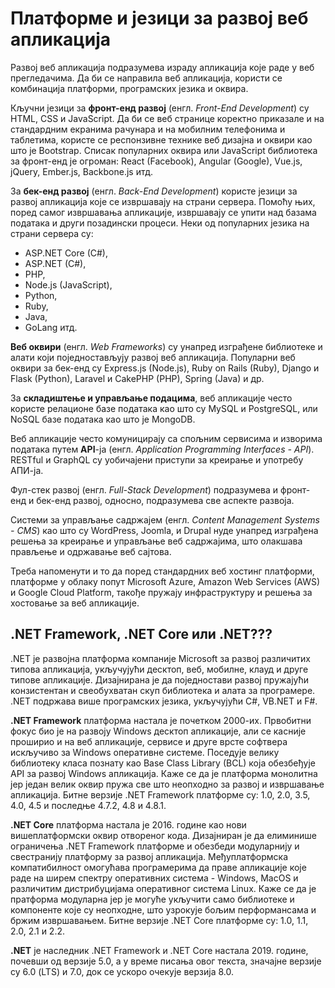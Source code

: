 # Платформе и језици за развој веб апликација

Развој веб апликација подразумева израду апликација које раде у веб
прегледачима. Да би се направила веб апликација, користи се комбинација
платформи, програмских језика и оквира.

Кључни језици за **фронт-енд развој** (енгл. *Front-End Development*) су HTML,
CSS и JavaScript. Да би се веб странице коректно приказале и на стандардним
екранима рачунара и на мобилним телефонима и таблетима, користе се респонзивне
технике веб дизајна и оквири као што је Bootstrap. Списак популарних оквира или
JavaScript библиотека за фронт-енд је огроман: React (Facebook), Angular
(Google), Vue.js, jQuery, Ember.js, Backbone.js итд.

За **бек-енд развој** (енгл. *Back-End Development*) користе језици за развој
апликација које се извршавају на страни сервера. Помоћу њих, поред самог
извршавања апликације, извршавају се упити над базама података и други
позадински процеси. Неки од популарних језика на страни сервера су:

- ASP.NET Core (C#),
- ASP.NET (C#),
- PHP,
- Node.js (JavaScript),
- Python,
- Ruby,
- Java,
- GoLang итд.

**Веб оквири** (енгл. *Web Frameworks*) су унапред изграђене библиотеке и алати
који поједностављују развој веб апликација. Популарни веб оквири за бек-енд су
Express.js (Node.js), Ruby on Rails (Ruby), Django и Flask (Python), Laravel и
CakePHP (PHP), Spring (Java) и др.

За **складиштење и управљање подацима**, веб апликације често користе релационе
базе података као што су MySQL и PostgreSQL, или NoSQL базе података као што је
MongoDB.

Веб апликације често комуницирају са спољним сервисима и изворима података
путем **API**-ја (енгл. *Application Programming Interfaces - API*). RESTful и
GraphQL су уобичајени приступи за креирање и употребу АПИ-ја.

Фул-стек развој (енгл. *Full-Stack Development*) подразумева и фронт-енд и
бек-енд развој, односно, подразумева све аспекте развоја.

Системи за управљање садржајем (енгл. *Content Management Systems - CMS*) као
што су  WordPress, Joomla, и Drupal нуде унапред изграђена решења за креирање и
управљање веб садржајима, што олакшава прављење и одржавање веб сајтова.

Треба напоменути и то да поред стандардних веб хостинг платформи, платформе у
облаку попут Microsoft Azure, Amazon Web Services (AWS) и Google Cloud
Platform, такође пружају инфраструктуру и решења за хостовање за веб
апликације.

## .NET Framework, .NET Core или .NET???

.NET је развојна платформа компаније Microsoft за развој различитих типова
апликација, укључујући десктоп, веб, мобилне, клауд и друге типове апликације.
Дизајнирана је да поједностави развој пружајући конзистентан и свеобухватан
скуп библиотека и алата за програмере. .NET подржава више програмских језика,
укључујући C#, VB.NET и F#.

**.NET Framework** платформа настала је почетком 2000-их. Првобитни фокус био
је на развоју Windows десктоп апликације, али се касније проширио и на веб
апликације, сервисе и друге врсте софтвера искључиво за Windows оперативне
системе. Поседује велику библиотеку класа познату као Base Class Library (BCL)
која обезбеђује API за развој Windows апликација. Каже се да је платформа
монолитна јер један велик оквир пружа све што неопходно за развој и извршавање
апликација. Битне верзије .NET Framework платформе су: 1.0, 2.0, 3.5, 4.0, 4.5
и последњe 4.7.2, 4.8 и 4.8.1.

**.NET Core** платформа настала је 2016. године као нови вишеплатформски оквир
отвореног кода. Дизајниран је да елиминише ограничења .NET Framework платформе
и обезбеди модуларнију и свестранију платформу за развој апликација.
Међуплатформска компатибилност омогућава програмерима да праве апликације које
раде на ширем спектру оперативних система - Windows, MacOS и различитим
дистрибуцијама оперативног система Linux. Каже се да је пратформа модуларна јер
је могуће укључити само библиотеке и компоненте које су неопходне, што узрокује
бољим перформансама и бржим извршавањем. Битне верзије .NET Core платформе су:
1.0, 1.1, 2.0, 2.1 и 2.2.

**.NET** је наследник .NET Framework и .NET Core настала 2019. године, почевши
од верзије 5.0, а у време писања овог текста, значајне верзије су 6.0 (LTS) и
7.0, док се ускоро очекује верзија 8.0.
